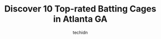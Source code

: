 ---
layout: ampstory
image: https://i0.wp.com/www.depkes.org/wp-content/uploads/2023/06/batting-cages-0-in-atlanta-ga-1685760542.jpeg?resize=640,853
author: techidn
featured: false
description: Discover the impressive array of Batting Cages options in Atlanta GA, where you can find 10 of the largest Batting Cages establishments in the area. From renowned classics to hidden gems, At
title: Discover 10 Top-rated Batting Cages in Atlanta GA
cover:
   title: Discover 10 Top-rated Batting Cages in Atlanta GA
   subtitle: Rickpate
   background: https://www.depkes.org/wp-content/uploads/2023/06/batting-cages-0-in-atlanta-ga-1685760542.jpeg

pages: 
 - layout: thirds
   top: <h1>#1 The Upper Deck Batting Range</h1>
   bottom: "<p>Great activity for family. We were looking for something to do as a family and were glad we found this place. We couldve spent all day there with our family of 5. W</p>"
   background: https://www.depkes.org/wp-content/uploads/2023/06/batting-cages-1-in-atlanta-ga-1685760543.jpeg
   backgroundblur: true
 - layout: thirds
   top: <h1>#2 D-BAT Baseball & Softball Academy Marietta</h1>
   bottom: "<p>The building is excellent! It has a large, spotless interior. The instructors are all excellent and very kind! In the summer, they provide camps and private lessons. Even</p>"
   background: https://www.depkes.org/wp-content/uploads/2023/06/batting-cages-2-in-atlanta-ga-1685760543.jpeg
   cta:
      link: https://www.depkes.org/blog/discover-10-top-rated-batting-cages-in-atlanta-ga/
      text: Discover 10 Top-rated Batting Cages in Atlanta GA
 - layout: thirds
   top: <h1>#3 D-BAT Baseball & Softball Academy Perimeter</h1>
   bottom: "<p>3039 Amwiler Rd #130, Atlanta, GA 30360, United States</p>"
   background: https://www.depkes.org/wp-content/uploads/2023/06/batting-cages-3-in-atlanta-ga-1685760544.jpeg
   cta:
      link: https://www.depkes.org/blog/discover-10-top-rated-batting-cages-in-atlanta-ga/
      text: Discover 10 Top-rated Batting Cages in Atlanta GA
 - layout: thirds
   top: <h1>#4 Ninth Inning Baseball, LLC.</h1>
   bottom: "<p>3220 Cumberland Dr, Chamblee, GA 30341, United States</p>"
   background: https://images.unsplash.com/photo-1489694553447-4c9339da310d?ixlib=rb-4.0.3&ixid=MnwxMjA3fDB8MHxwaG90by1wYWdlfHx8fGVufDB8fHx8&auto=format&fit=crop&w=640&h=853&q=80
   cta:
      link: https://www.depkes.org/blog/discover-10-top-rated-batting-cages-in-atlanta-ga/
      text: Discover 10 Top-rated Batting Cages in Atlanta GA
 - layout: thirds
   top: <h1>#5 Malibu Grand Prix Batting Cages</h1>
   bottom: "<p>Norcross, GA 30093, United States</p>"
   background: https://images.unsplash.com/photo-1536745287225-21d689278fd1?ixlib=rb-4.0.3&ixid=MnwxMjA3fDB8MHxwaG90by1wYWdlfHx8fGVufDB8fHx8&auto=format&fit=crop&w=640&h=853&q=80
   cta:
      link: https://www.depkes.org/blog/discover-10-top-rated-batting-cages-in-atlanta-ga/
      text: Discover 10 Top-rated Batting Cages in Atlanta GA
 - layout: thirds
   top: <h1>#6 Galloway Softball Field</h1>
   bottom: "<p>2465 Warren Rd NW, Atlanta, GA 30318, United States</p>"
   background: https://images.unsplash.com/photo-1557672172-298e090bd0f1?ixlib=rb-4.0.3&ixid=MnwxMjA3fDB8MHxwaG90by1wYWdlfHx8fGVufDB8fHx8&auto=format&fit=crop&w=640&h=853&q=80
   cta:
      link: https://www.depkes.org/blog/discover-10-top-rated-batting-cages-in-atlanta-ga/
      text: Discover 10 Top-rated Batting Cages in Atlanta GA
 - layout: thirds
   top: <h1>#7 Chappell Park</h1>
   bottom: "<p>Atlanta, GA 30322, United States</p>"
   background: https://images.unsplash.com/photo-1553949345-eb786bb3f7ba?ixlib=rb-4.0.3&ixid=MnwxMjA3fDB8MHxwaG90by1wYWdlfHx8fGVufDB8fHx8&auto=format&fit=crop&w=640&h=853&q=80
   cta:
      link: https://www.depkes.org/blog/discover-10-top-rated-batting-cages-in-atlanta-ga/
      text: Discover 10 Top-rated Batting Cages in Atlanta GA
 - layout: thirds
   middle: Continue reading...
   background: https://images.unsplash.com/photo-1564951434112-64d74cc2a2d7?ixlib=rb-4.0.3&ixid=MnwxMjA3fDB8MHxwaG90by1wYWdlfHx8fGVufDB8fHx8&auto=format&fit=crop&w=640&h=853&q=80
   cta:
      link: https://www.depkes.org/blog/discover-10-top-rated-batting-cages-in-atlanta-ga/
      text: Discover 10 Top-rated Batting Cages in Atlanta GA
      
---